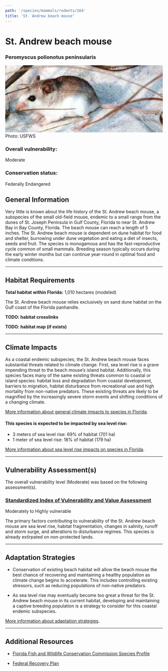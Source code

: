 ```yaml
---
path: '/species/mammals/rodents/164'
title: 'St. Andrew beach mouse'
---
```


# St. Andrew beach mouse

### Peromyscus polionotus peninsularis

<div id="TopSection">

<div class="header-photo"><img src="164.jpg" alt="Photo for St. Andrew beach mouse"/>
<figcaption>Photo: USFWS</figcaption></div>

<div>

### Overall vulnerability:

<div class="vulnerability vulnerability-moderate">Moderate</div>

### Conservation status:

Federally Endangered

</div>
</div>

## General Information

Very little is known about the life history of the St. Andrew beach mouse, a subspecies of the small old-field mouse, endemic to a small range from the dunes of St. Joseph Peninsula in Gulf County, Florida to near St. Andrew Bay in Bay County, Florida.  The beach mouse can reach a length of 5 inches.  The St. Andrew beach mouse is dependent on dune habitat for food and shelter, burrowing under dune vegetation and eating a diet of insects, seeds and fruit.   The species is monogamous and has the fast-reproductive cycle common of small mammals.  Breeding season typically occurs during the early winter months but can continue year-round in optimal food and climate conditions.

<hr />

## Habitat Requirements

**Total habitat within Florida:** 1,010 hectares (modeled)

The St. Andrew beach mouse relies exclusively on sand dune habitat on the Gulf coast of the Florida panhandle.

**TODO: habitat crosslinks**

**TODO: habitat map (if exists)**

<hr />

## Climate Impacts

As a coastal endemic subspecies, the St. Andrew beach mouse faces substantial threats related to climate change.  First, sea level rise is a grave impending threat to the beach mouse’s island habitat.  Additionally, this species faces many of the same existing threats common to coastal or island species: habitat loss and degradation from coastal development, barriers to migration, habitat disturbance from recreational use and high mortality from non-native predators.  These existing threats are likely to be magnified by the increasingly severe storm events and shifting conditions of a changing climate.

[More information about general climate impacts to species in Florida](/impacts/species).


#### This species is expected to be impacted by sea level rise:

- 3 meters of sea level rise: 69% of habitat (701 ha)
- 1 meter of sea level rise: 18% of habitat (179 ha)

[More information about sea level rise impacts on species in Florida](/impacts/species/slr).
    

<hr />

## Vulnerability Assessment(s)

The overall vulnerability level (Moderate) was based on the following assessment(s).
#### 
<div class="vulnerability-header">
<h3><a href="/impacts/vulnerability/sivva/species">Standardized Index of Vulnerability and Value Assessment</a></h3>
<div class="vulnerability vulnerability-high">Moderately to Highly vulnerable</div>
</div> 

The primary factors contributing to vulnerability of the St. Andrew beach mouse are sea level rise, habitat fragmentation, changes in salinity, runoff and storm surge, and alterations to disturbance regimes.  This species is already extirpated on non-protected lands.


<hr />

## Adaptation Strategies

- Conservation of existing beach habitat will allow the beach mouse the best chance of recovering and maintaining a healthy population as climate change begins to accelerate.  This includes controlling existing stressors, such as reducing populations of non-native predators.

- As sea level rise may eventually become too great a threat for the St. Andrew beach mouse in its current habitat, developing and maintaining a captive breeding population is a strategy to consider for this coastal endemic subspecies.

[More information about adaptation strategies](/strategies).

<hr />


## Additional Resources

- [Florida Fish and Wildlife Conservation Commission Species Profile](https://myfwc.com/wildlifehabitats/profiles/mammals/land/st-andrew-beach-mouse/)

- [Federal Recovery Plan](https://ecos.fws.gov/docs/recovery_plan/20110104_SABM_recov_plan_FINAL.pdf)
